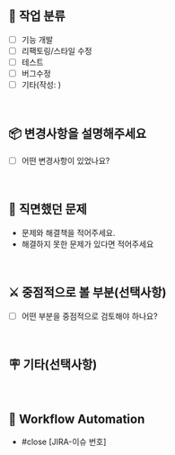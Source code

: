 <!-- Pull Request 제목 양식 : [파트명(be, fe, ai)]-[기능타입(아래 타입 중 하나)]/[기능명(영어로]) -->
<!-- ex) be-feat/serverSetUp -->
<!-- 기능 타입은 feat, hotfix, bugfix, test, refac, etc -->

## :racehorse: 작업 분류
- [ ] 기능 개발 
- [ ] 리팩토링/스타일 수정
- [ ] 테스트
- [ ] 버그수정
- [ ] 기타(작성: )

<br/>

## :package: 변경사항을 설명해주세요
- [ ] 어떤 변경사항이 있었나요?

<br/>

## 🐞 직면했던 문제
- 문제와 해결책을 적어주세요.
- 해결하지 못한 문제가 있다면 적어주세요

<br/>

<!-- 아래 부분들은 사용하지 않는다면 지워주세요 -->
## ⚔️ 중점적으로 볼 부분(선택사항)
- [ ] 어떤 부분을 중점적으로 검토해야 하나요?

<br/>

## 🪧 기타(선택사항)
<!-- 자유롭게 작성해주세요 -->

<br/>
<!-- 여기까지 선택사항 부분 -->

<!-- 연관된 JIRA 이슈들을 모두 작성해주세요 -->
## 🔷 Workflow Automation
- #close [JIRA-이슈 번호]
